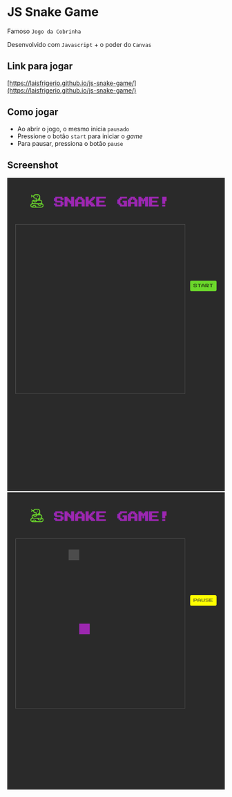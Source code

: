 # JS Snake Game

Famoso `Jogo da Cobrinha`

Desenvolvido com `Javascript` + o poder do `Canvas`

## Link para jogar

[https://laisfrigerio.github.io/js-snake-game/](https://laisfrigerio.github.io/js-snake-game/)

## Como jogar

- Ao abrir o jogo, o mesmo inicia `pausado`
- Pressione o botão `start` para iniciar o *game*
- Para pausar, pressiona o botão `pause`

## Screenshot

![Tela Inicial do jogo - Começar](https://raw.githubusercontent.com/laisfrigerio/js-snake-game/master/screenshot/snake-game-start.png)
![Tela Inicial do jogo - Pausar](https://raw.githubusercontent.com/laisfrigerio/js-snake-game/master/screenshot/snake-game-pause.png)
